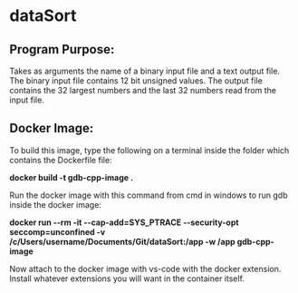 # dataSort

## Program Purpose:
Takes as arguments the name of a binary input file and a text output file. The binary input file contains 12 bit unsigned values. The output file contains the 32 largest numbers and the last 32 numbers read from the input file.

## Docker Image:
To build this image, type the following on a terminal inside the folder which contains the Dockerfile file:

**docker build -t gdb-cpp-image .**

Run the docker image with this command from cmd in windows to run gdb inside the docker image:

**docker run --rm -it --cap-add=SYS_PTRACE --security-opt seccomp=unconfined -v /c/Users/username/Documents/Git/dataSort:/app -w /app gdb-cpp-image**

Now attach to the docker image with vs-code with the docker extension. Install whatever extensions you will want in the container itself.

